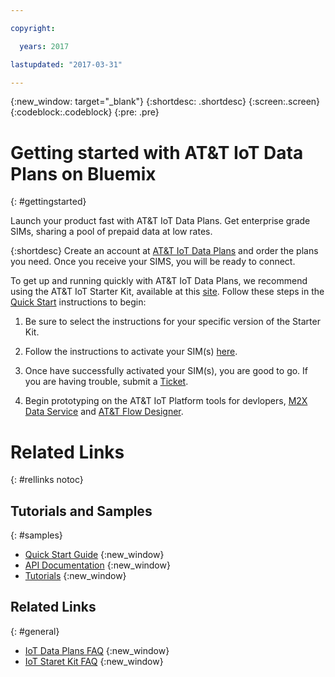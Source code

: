 ```yaml
---

copyright:

  years: 2017

lastupdated: "2017-03-31"

---
```


{:new_window: target="_blank"}
{:shortdesc: .shortdesc}
{:screen:.screen}
{:codeblock:.codeblock}
{:pre: .pre}

# Getting started with AT&T IoT Data Plans on Bluemix
{: #gettingstarted}

Launch your product fast with AT&T IoT Data Plans. Get enterprise grade SIMs, sharing a pool of prepaid data at low rates.

{:shortdesc}
Create an account at [AT&T IoT Data Plans](https://iotdataplans.att.com) and order the plans you need. Once you receive your SIMS, you will be ready to connect. 

To get up and running quickly with AT&T IoT Data Plans, we recommend using the AT&T IoT Starter Kit, available at this [site](https://starterkit.att.com). Follow these steps in the [Quick Start](https://starterkit.att.com/quickstart) instructions to begin:

1. Be sure to select the instructions for your specific version of the Starter Kit. 

2. Follow the instructions to activate your SIM(s) [here](https://starterkit.att.com/activate).
	
3. Once have successfully activated your SIM(s), you are good to go. If you are having trouble, submit a [Ticket](http://developer.att.com/developer/sso/salesforceRedirect.jsp?_fn=SessionTrigger).

4. Begin prototyping on the AT&T IoT Platform tools for devlopers, [M2X Data Service](https://m2x.att.com) and [AT&T Flow Designer](https://flow.att.com).


# Related Links
{: #rellinks notoc}

## Tutorials and Samples
{: #samples}

* [Quick Start Guide](https://starterkit.att.com/quickstart) {:new_window}
* [API Documentation](https://starterkit.att.com/docs#api-overview) {:new_window}
* [Tutorials](https://starterkit.att.com/tutorials) {:new_window}

## Related Links
{: #general}

* [IoT Data Plans FAQ](https://iotdataplans.att.com/data-plan-faq) {:new_window}
* [IoT Staret Kit FAQ](https://starterkit.att.com/faq) {:new_window}
